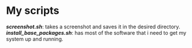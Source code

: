 # My scripts
***screenshot.sh***: takes a screenshot and saves it in the desired directory.\
***install_base_packages.sh***: has most of the software that i need to get my system up and running.
